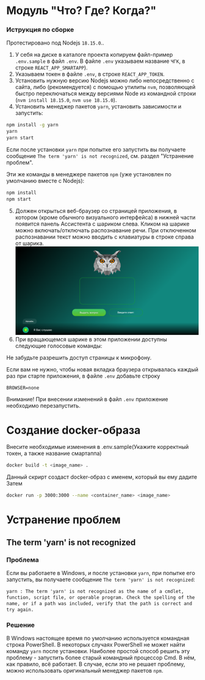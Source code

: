 # Модуль "Что? Где? Когда?"

### Иструкция по сборке
Протестировано под Nodejs `18.15.0`..

1. У себя на диске в каталоге проекта копируем файл-пример `.env.sample` в файл `.env`. В файле `.env` указываем название `ЧГК`, в строке `REACT_APP_SMARTAPP`).
2. Указываем токен в файле `.env`, в строке `REACT_APP_TOKEN`.
3. Установить нужную версию Nodejs можно либо непосредственно с сайта, либо (рекомендуется) с помощью утилиты `nvm`, позволяющей быстро переключаться между версиями Node из командной строки (`nvm install 18.15.0`, `nvm use 18.15.0`).
4. Установить менеджер пакетов `yarn`, установить зависимости и запустить:
   
```bash
npm install -g yarn
yarn
yarn start
```
Если после установки `yarn` при попытке его запустить вы получаете сообщение `The term 'yarn' is not recognized`, см. раздел "Устранение проблем".

Эти же команды в менеджере пакетов `npm` (уже установлен по умолчанию вместе с Nodejs):

```bash
npm install
npm start
```
5. Должен открыться веб-браузер со страницей приложения, в котором (кроме обычного визуального интерфейса) в нижней части появится панель Ассистента с шариком слева. Кликом на шарике можно включать/отключать распознавание речи. При отключенном распознавании текст можно вводить с клавиатуры в строке справа от шарика.
   ![doc/screen.png](doc/screen.png)
6. При вращающемся шарике в этом приложении доступны следующие голосовые команды:
  
Не забудьте разрешить доступ страницы к микрофону.

Если вам не нужно, чтобы новая вкладка браузера открывалась каждый раз при старте приложения, в файле `.env` добавьте строку

```dotenv
BROWSER=none
```

Внимание! При внесении изменений в файл `.env` приложение необходимо перезапустить.

# Создание docker-образа
Внесите необходимые изменения в .env.sample(Укажите корректный токен, а также название смартаппа)

```bash
docker build -t <image_name> .
```
Данный скрирт создаст docker-образ с именем, который вы ему дадите
Затем

```bash
docker run -p 3000:3000 --name <container_name> <image_name>
```

# Устранение проблем

## The term 'yarn' is not recognized

### Проблема

Если вы работаете в Windows, и после установки `yarn`, при попытке его запустить, вы получаете сообщение `The term 'yarn' is not recognized`:

```log
yarn : The term 'yarn' is not recognized as the name of a cmdlet, function, script file, or operable program. Check the spelling of the name, or if a path was included, verify that the path is correct and try again.
```

### Решение

В Windows настоящее время по умолчанию используется командная строка PowerShell. В некоторых случаях PowerShell не может найти команду `yarn` после установки. Наиболее простой способ решить эту проблему - запустить более старый командный процессор Cmd. В нём, как правило, всё работает.
В случае, если это не решает проблему, можно использовать оригинальный менеджер пакетов `npm`.
